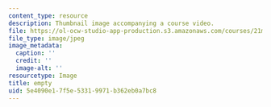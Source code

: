 ```yaml
---
content_type: resource
description: Thumbnail image accompanying a course video.
file: https://ol-ocw-studio-app-production.s3.amazonaws.com/courses/21m-342-composing-for-jazz-orchestra-fall-2008/5e4090e17f5e53319971b362eb0a7bc8_empty.jpg
file_type: image/jpeg
image_metadata:
  caption: ''
  credit: ''
  image-alt: ''
resourcetype: Image
title: empty
uid: 5e4090e1-7f5e-5331-9971-b362eb0a7bc8
---
```

